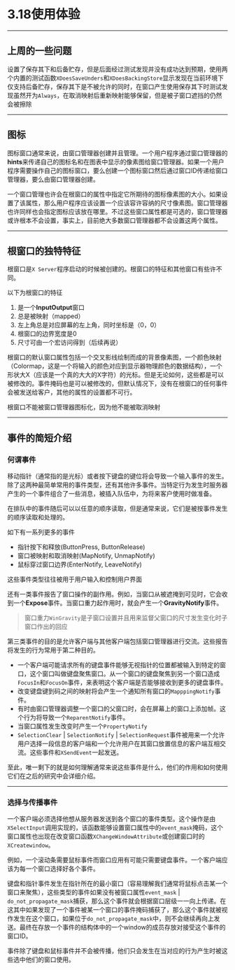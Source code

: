 # 3.18使用体验

---

## 上周的一些问题

设置了保存其下和后备贮存，但是后面经过测试发现并没有成功达到预期，使用两个内置的测试函数`XDoesSaveUnders`和`XDoesBackingStore`显示发现在当前环境下仅支持后备贮存，保存其下是不被允许的同时，在窗口产生使用保存其下时测试发现虽然开为`Always`，在取消映射后重新映射能够保留，但是被子窗口遮挡的仍然会被擦除

---

## 图标

图标窗口通常来说，由窗口管理器创建并且管理。一个用户程序通过窗口管理器的**hints**来传递自己的图标名和在图表中显示的像素图给窗口管理器。如果一个用户程序需要操作自己的图标窗口，要么创建一个图标窗口然后通过窗口ID传递给窗口管理器，要么由窗口管理器创建。

一个窗口管理也许会在根窗口的属性中指定它所期待的图标像素图的大小。如果设置了该属性，那么用户程序应该设置一个应该容许容纳的尺寸像素图。窗口管理器也许同样也会指定图标应该放在哪里。不过这些窗口属性都是可选的，窗口管理器或许根本不会设置，事实上，目前绝大多数窗口管理器都不会设置这两个属性。

---

## 根窗口的独特特征

根窗口是`X Server`程序启动的时候被创建的。根窗口的特征和其他窗口有些许不同。

以下为根窗口的特征

1. 是一个**InputOutput**窗口
2. 总是被映射（mapped）
3. 左上角总是对应屏幕的左上角，同时坐标是（0，0）
4. 根窗口的边界宽度是0
5. 尺寸可由一个宏访问得到（后续再说）

根窗口的默认窗口属性包括一个交叉影线绘制而成的背景像素图，一个颜色映射（Colormap，这是一个将输入的颜色对应到显示器物理颜色的数据结构），一个形状大X（应该是一个真的大大的X字符）的光标。但是无论如何，这些都是可以被修改的。事件掩码也是可以被修改的，但默认情况下，没有在根窗口的任何事件会被发送给客户，其他的属性的设置都不可行。

根窗口不能被窗口管理器图标化，因为他不能被取消映射

---

## 事件的简短介绍

### 何谓事件

移动指针（通常指的是光标）或者按下键盘的键位将会导致一个输入事件的发生。除了这两种最简单常用的事件类型，还有其他许多事件。当特定行为发生时服务器产生的一个事件组合了一些消息，被插入队伍中，为将来客户使用时做准备。

在排队中的事件随后可以以任意的顺序读取，但是通常来说，它们是被按事件发生的顺序读取和处理的。

如下有一系列更多的事件

- 指针按下和释放(ButtonPress, ButtonRelease)
- 窗口被映射和取消映射(MapNotify, UnmapNotify)
- 鼠标穿过窗口边界(EnterNotify, LeaveNotify)

这些事件类型往往被用于用户输入和控制用户界面

还有一类事件报告了窗口操作的副作用。例如，当窗口从被遮掩到可见时，它会收到一个**Expose**事件。当窗口重力起作用时，就会产生一个**GravityNotify**事件。

> 窗口重力`WinGravity`是子窗口设置并且用来监督父窗口的尺寸发生变化时子窗口作出的回应

第三类事件的目的是允许客户端与其他客户端包括窗口管理器进行交流。这些报告将发生的行为常用于第二种目的。

- 一个客户端可能请求所有的键盘事件能够无视指针的位置都被输入到特定的窗口，这个窗口叫做键盘聚焦窗口。从一个窗口的键盘聚焦到另一个窗口造成`FocusIn`和`FocusOn`事件，来表明这个客户端是否能够接收到更多的键盘事件。
- 改变键盘键到码之间的映射将会产生一个通知所有窗口的`MapppingNotify`事件。
- 有时由窗口管理器调整一个窗口的父窗口时，会在屏幕上的窗口上添加帧。这个行为将导致一个`ReparentNotify`事件。
- 当窗口属性发生改变时产生一个`PropertyNotify`
- `SelectionClear` | `SelectionNotify` | `SelectionRequest`事件被用来一个允许用户选择一段信息的客户端和一个允许用户在其窗口放置信息的客户端互相交流。这些事件和`XSendEvent`一起发送。

至此，唯一剩下的就是如何理解通常来说这些事件是什么，他们的作用和如何使用它们在之后的研究中会详细介绍。

---

### 选择与传播事件

一个客户端必须选择他想从服务器发送到各个窗口的事件类型。这个操作是由`XSelectInput`调用实现的，该函数能够设置窗口属性中的`event_mask`掩码，这个窗口属性也出现在改变窗口函数`XChangeWindowAttribute`或创建窗口时的`XCreatewindow`。

例如，一个滚动条需要鼠标事件而窗口应用有可能只需要键盘事件。一个客户端应该为每一个窗口选择好各个事件。

键盘和指针事件发生在指针所在的最小窗口（容易理解我们通常将鼠标点击某一个窗口来聚焦），这些类型的事件如果没有被窗口属性`event_mask` | `do_not_propagate_mask`捕获，那么这个事件就会根据窗口层级一一向上传递。在这其中如果发现了一个事件被某一个窗口的事件掩码捕获了，那么这个事件就被视作发生在这个窗口，如果位于`do_not_propagate_mask`中，则不会继续再向上发送。最终在存放一个事件的结构体中的一个window的成员存放对接受这个事件的窗口ID。

事件除了键盘和鼠标事件并不会被传播，他们只会发生在当对应的行为产生时被这些选中他们的窗口使用。

